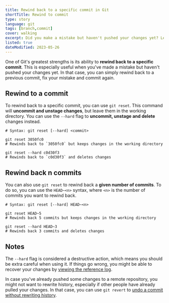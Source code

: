 ```yaml
---
title: Rewind back to a specific commit in Git
shortTitle: Rewind to commit
type: story
language: git
tags: [branch,commit]
cover: walking
excerpt: Did you make a mistake but haven't pushed your changes yet? Learn how to rewind back to a specific commit in Git.
listed: true
dateModified: 2023-05-26
---
```


One of Git's greatest strengths is its ability to **rewind back to a specific commit**. This is especially useful when you've made a mistake but haven't pushed your changes yet. In that case, you can simply rewind back to a previous commit, fix your mistake and commit again.

## Rewind to a commit

To rewind back to a specific commit, you can use `git reset`. This command will **uncommit and unstage changes**, but leave them in the working directory. You can use the `--hard` flag to **uncommit, unstage and delete** changes instead.

```shell
# Syntax: git reset [--hard] <commit>

git reset 3050fc0
# Rewinds back to `3050fc0` but keeps changes in the working directory

git reset --hard c0d30f3
# Rewinds back to `c0d30f3` and deletes changes
```

## Rewind back n commits

You can also use `git reset` to rewind back a **given number of commits**. To do so, you can use the `HEAD~<n>` syntax, where `<n>` is the number of commits you want to rewind back.

```shell
# Syntax: git reset [--hard] HEAD~<n>

git reset HEAD~5
# Rewinds back 5 commits but keeps changes in the working directory

git reset --hard HEAD~3
# Rewinds back 3 commits and deletes changes
```

## Notes

The `--hard` flag is considered a destructive action, which means you should be extra careful when using it. If things go wrong, you might be able to recover your changes by [viewing the reference log](/git/s/view-undo-history).

In case you've already pushed some changes to a remote repository, you might not want to rewrite history, especially if other people have already pulled your changes. In that case, you can use `git revert` to [undo a commit without rewriting history](/git/s/undo-commit-without-rewriting-history).
